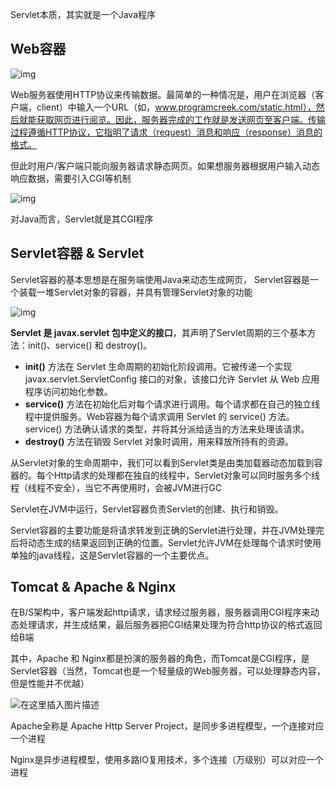 Servlet本质，其实就是一个Java程序



## Web容器

![img](https://img-blog.csdn.net/20140119014801968?watermark/2/text/aHR0cDovL2Jsb2cuY3Nkbi5uZXQvc25hcmxmdXR1cmU=/font/5a6L5L2T/fontsize/400/fill/I0JBQkFCMA==/dissolve/70/gravity/SouthEast)

Web服务器使用HTTP协议来传输数据。最简单的一种情况是，用户在浏览器（客户端，client）中输入一个URL（如，www.programcreek.com/static.html），然后就能获取网页进行阅览。因此，服务器完成的工作就是发送网页至客户端。传输过程遵循HTTP协议，它指明了请求（request）消息和响应（response）消息的格式。

但此时用户/客户端只能向服务器请求静态网页。如果想服务器根据用户输入动态响应数据，需要引入CGI等机制

![img](https://img-blog.csdn.net/20170309183226078?watermark/2/text/aHR0cDovL2Jsb2cuY3Nkbi5uZXQvTGl1Tmlhbl9TaVl1/font/5a6L5L2T/fontsize/400/fill/I0JBQkFCMA==/dissolve/70/gravity/Center)

对Java而言，Servlet就是其CGI程序

## Servlet容器 & Servlet

Servlet容器的基本思想是在服务端使用Java来动态生成网页， Servlet容器是一个装载一堆Servlet对象的容器，并具有管理Servlet对象的功能

![img](https://img-blog.csdnimg.cn/20190519224628114.png?x-oss-process=image/watermark,type_ZmFuZ3poZW5naGVpdGk,shadow_10,text_aHR0cHM6Ly9ibG9nLmNzZG4ubmV0L2ZnODgxMjE4,size_16,color_FFFFFF,t_70)

**Servlet 是 javax.servlet 包中定义的接口**，其声明了Servlet周期的三个基本方法：init()、service() 和 destroy()。

- **init()** 方法在 Servlet 生命周期的初始化阶段调用。它被传递一个实现 javax.servlet.ServletConfig 接口的对象，该接口允许 Servlet 从 Web 应用程序访问初始化参数。
- **service()** 方法在初始化后对每个请求进行调用。每个请求都在自己的独立线程中提供服务。Web容器为每个请求调用 Servlet 的 service() 方法。service() 方法确认请求的类型，并将其分派给适当的方法来处理该请求。
- **destroy()** 方法在销毁 Servlet 对象时调用，用来释放所持有的资源。

从Servlet对象的生命周期中，我们可以看到Servlet类是由类加载器动态加载到容器的。每个Http请求的处理都在独自的线程中，Servlet对象可以同时服务多个线程（线程不安全），当它不再使用时，会被JVM进行GC



Servlet在JVM中运行，Servlet容器负责Servlet的创建、执行和销毁。

Servlet容器的主要功能是将请求转发到正确的Servlet进行处理，并在JVM处理完后将动态生成的结果返回到正确的位置。Servlet允许JVM在处理每个请求时使用单独的java线程，这是Servlet容器的一个主要优点。



## Tomcat & Apache & Nginx

在B/S架构中，客户端发起http请求，请求经过服务器，服务器调用CGI程序来动态处理请求，并生成结果，最后服务器把CGI结果处理为符合http协议的格式返回给B端

其中，Apache 和 Nginx都是扮演的服务器的角色，而Tomcat是CGI程序，是Servlet容器（当然，Tomcat也是一个轻量级的Web服务器，可以处理静态内容，但是性能并不优越）

![在这里插入图片描述](https://img-blog.csdnimg.cn/20190407101654161.png?x-oss-process=image/watermark,type_ZmFuZ3poZW5naGVpdGk,shadow_10,text_aHR0cHM6Ly9ibG9nLmNzZG4ubmV0L3dlaXhpbl80NDIyMTYxMw==,size_16,color_FFFFFF,t_70)



Apache全称是 Apache Http Server Project，是同步多进程模型，一个连接对应一个进程

Nginx是异步进程模型，使用多路IO复用技术，多个连接（万级别）可以对应一个进程